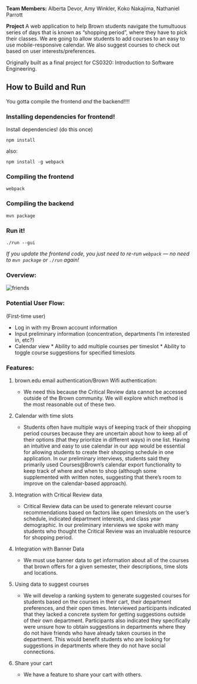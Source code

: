 **Team Members:** 
Alberta Devor, Amy Winkler, Koko Nakajima, Nathaniel Parrott

**Project** 
A web application to help Brown students navigate the tumultuous series of days that is known as “shopping period”, where they have to pick their classes. We are going to allow students to add courses to an easy to use mobile-responsive calendar. We also suggest courses to check out based on user interests/preferences.

Originally built as a final project for CS0320: Introduction to Software Engineering.

## How to Build and Run

You gotta compile the frontend _and_ the backend!!!!

### Installing dependencies for frontend!

Install dependencies! (do this once)

`npm install`

also:

`npm install -g webpack`

### Compiling the frontend

`webpack`

### Compiling the backend

`mvn package`

### Run it!

`./run --gui`

_If you update the frontend code, you just need to re-run `webpack` — no need to `mvn package` or `./run` again!_

### Overview:

![friends](http://i.imgur.com/NH3osox.png)

### Potential User Flow:
(First-time user)
 * Log in with my Brown account information
* Input preliminary information (concentration, departments I’m interested in, etc?)
* Calendar view
      * Ability to add multiple courses per timeslot
      * Ability to toggle course suggestions for specified timeslots

### Features:
1. brown.edu email authentication/Brown Wifi authentication:

      * We need this because the Critical Review data cannot be accessed outside of the Brown community. We will explore which method is the most reasonable out of these two. 

2. Calendar with time slots

      * Students often have multiple ways of keeping track of their shopping period courses because they are uncertain about how to keep all of their options (that they prioritize in different ways) in one list. Having an intuitive and easy to use calendar in our app would be essential for allowing students to create their shopping schedule in one application. In our preliminary interviews, students said they primarily used Courses@Brown’s calendar export functionality to keep track of where and when to shop (although some supplemented with written notes, suggesting that there’s room to improve on the calendar-based approach).

3. Integration with Critical Review data

      * Critical Review data can be used to generate relevant course recommendations based on factors like open timeslots on the user’s schedule, indicated department interests, and class year demographic. In our preliminary interviews we spoke with many students who thought the Critical Review was an invaluable resource for shopping period.

4. Integration with Banner Data

      *  We must use banner data to get information about all of the courses that brown offers for a given semester, their descriptions, time slots and locations.

5. Using data to suggest courses

      *  We will develop a ranking system to generate suggested courses for students based on the courses in their cart, their department preferences, and their open times. Interviewed participants indicated that they lacked a concrete system for getting suggestions outside of their own department. Participants also indicated they specifically were unsure how to obtain suggestions in departments where they do not have friends who have already taken courses in the department. This would benefit students who are looking for suggestions in departments where they do not have social connections.

5. Share your cart

      *  We have a feature to share your cart with others.


